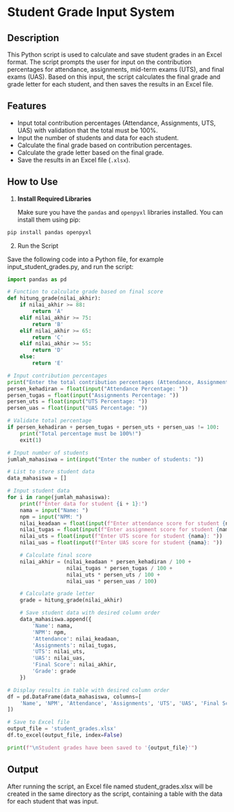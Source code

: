 # Student Grade Input System

## Description

This Python script is used to calculate and save student grades in an Excel format. The script prompts the user for input on the contribution percentages for attendance, assignments, mid-term exams (UTS), and final exams (UAS). Based on this input, the script calculates the final grade and grade letter for each student, and then saves the results in an Excel file.

## Features

- Input total contribution percentages (Attendance, Assignments, UTS, UAS) with validation that the total must be 100%.
- Input the number of students and data for each student.
- Calculate the final grade based on contribution percentages.
- Calculate the grade letter based on the final grade.
- Save the results in an Excel file (`.xlsx`).

## How to Use

1. **Install Required Libraries**

   Make sure you have the `pandas` and `openpyxl` libraries installed. You can install them using pip:

```sh
pip install pandas openpyxl
```

2. Run the Script

Save the following code into a Python file, for example input_student_grades.py, and run the script:

```python
import pandas as pd

# Function to calculate grade based on final score
def hitung_grade(nilai_akhir):
    if nilai_akhir >= 88:
        return 'A'
    elif nilai_akhir >= 75:
        return 'B'
    elif nilai_akhir >= 65:
        return 'C'
    elif nilai_akhir >= 55:
        return 'D'
    else:
        return 'E'

# Input contribution percentages
print("Enter the total contribution percentages (Attendance, Assignments, UTS, UAS) in percent (Total must be 100%):")
persen_kehadiran = float(input("Attendance Percentage: "))
persen_tugas = float(input("Assignments Percentage: "))
persen_uts = float(input("UTS Percentage: "))
persen_uas = float(input("UAS Percentage: "))

# Validate total percentage
if persen_kehadiran + persen_tugas + persen_uts + persen_uas != 100:
    print("Total percentage must be 100%!")
    exit(1)

# Input number of students
jumlah_mahasiswa = int(input("Enter the number of students: "))

# List to store student data
data_mahasiswa = []

# Input student data
for i in range(jumlah_mahasiswa):
    print(f"Enter data for student {i + 1}:")
    nama = input("Name: ")
    npm = input("NPM: ")
    nilai_keadaan = float(input(f"Enter attendance score for student {nama}: "))
    nilai_tugas = float(input(f"Enter assignment score for student {nama}: "))
    nilai_uts = float(input(f"Enter UTS score for student {nama}: "))
    nilai_uas = float(input(f"Enter UAS score for student {nama}: "))

    # Calculate final score
    nilai_akhir = (nilai_keadaan * persen_kehadiran / 100 +
                   nilai_tugas * persen_tugas / 100 +
                   nilai_uts * persen_uts / 100 +
                   nilai_uas * persen_uas / 100)

    # Calculate grade letter
    grade = hitung_grade(nilai_akhir)

    # Save student data with desired column order
    data_mahasiswa.append({
        'Name': nama,
        'NPM': npm,
        'Attendance': nilai_keadaan,
        'Assignments': nilai_tugas,
        'UTS': nilai_uts,
        'UAS': nilai_uas,
        'Final Score': nilai_akhir,
        'Grade': grade
    })

# Display results in table with desired column order
df = pd.DataFrame(data_mahasiswa, columns=[
    'Name', 'NPM', 'Attendance', 'Assignments', 'UTS', 'UAS', 'Final Score', 'Grade'
])

# Save to Excel file
output_file = 'student_grades.xlsx'
df.to_excel(output_file, index=False)

print(f"\nStudent grades have been saved to '{output_file}'")

```

## Output

After running the script, an Excel file named student_grades.xlsx will be created in the same directory as the script, containing a table with the data for each student that was input.
